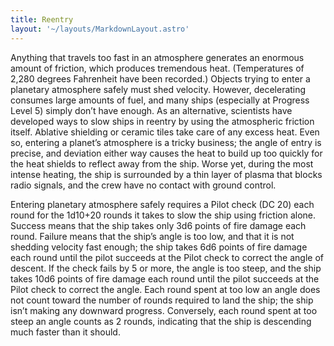 ```yaml
---
title: Reentry
layout: '~/layouts/MarkdownLayout.astro'
---
```

Anything that travels too fast in an atmosphere generates an enormous amount
of friction, which produces tremendous heat. (Temperatures of 2,280 degrees
Fahrenheit have been recorded.) Objects trying to enter a planetary atmosphere
safely must shed velocity. However, decelerating consumes large amounts of
fuel, and many ships (especially at Progress Level 5) simply don’t have
enough. As an alternative, scientists have developed ways to slow ships in
reentry by using the atmospheric friction itself. Ablative shielding or
ceramic tiles take care of any excess heat. Even so, entering a planet’s
atmosphere is a tricky business; the angle of entry is precise, and deviation
either way causes the heat to build up too quickly for the heat shields to
reflect away from the ship. Worse yet, during the most intense heating, the
ship is surrounded by a thin layer of plasma that blocks radio signals, and
the crew have no contact with ground control.

Entering planetary atmosphere safely requires a Pilot check (DC 20) each round
for the 1d10+20 rounds it takes to slow the ship using friction alone. Success
means that the ship takes only 3d6 points of fire damage each round. Failure
means that the ship’s angle is too low, and that it is not shedding velocity
fast enough; the ship takes 6d6 points of fire damage each round until the
pilot succeeds at the Pilot check to correct the angle of descent. If the
check fails by 5 or more, the angle is too steep, and the ship takes 10d6
points of fire damage each round until the pilot succeeds at the Pilot check
to correct the angle. Each round spent at too low an angle does not count
toward the number of rounds required to land the ship; the ship isn’t making
any downward progress. Conversely, each round spent at too steep an angle
counts as 2 rounds, indicating that the ship is descending much faster than it
should.

